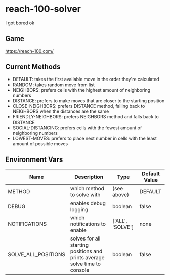 # reach-100-solver

I got bored ok

## Game
https://reach-100.com/

## Current Methods
* DEFAULT: takes the first available move in the order they're calculated
* RANDOM: takes random move from list
* NEIGHBORS: prefers cells with the highest amount of neighboring numbers
* DISTANCE: prefers to make moves that are closer to the starting position
* CLOSE-NEIGHBORS: prefers DISTANCE method, falling back to NEIGHBORS when the distances are the same
* FRIENDLY-NEIGHBORS: prefers NEIGHBORS method and falls back to DISTANCE
* SOCIAL-DISTANCING: prefers cells with the fewest amount of neighboring numbers
* LOWEST-MOVES: prefers to place next number in cells with the least amount of possible moves

## Environment Vars
| Name | Description                | Type    | Default Value |
|------|----------------------------|---------|---------------|
|METHOD| which method to solve with | (see above)  | DEFAULT       |
|DEBUG | enables debug logging      | boolean | false         |
|NOTIFICATIONS | which notifications to enable | ['ALL', 'SOLVE'] | none | 
|SOLVE_ALL_POSITIONS | solves for all starting positions and prints average solve time to console | boolean | false |